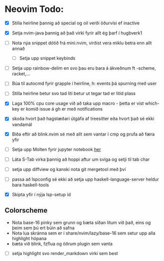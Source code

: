 # Neovim Todo:
- [x] Stilla heirline þannig að special og oil verði öðurvísi ef inactive 
- [x] Setja nvim-java þannig að það virki fyrir allt ég þarf í hugbverk1
- [ ] Nota nýa snippet dótið frá mini.nvim, virðist vera miklu betra enn allt annað
    - [ ] Setja upp snippet keybinds
- [ ] Setja upp rainbow-delim en svo þau eru bara á ákveðnum ft -scheme, racket,...
- [ ] Búa til autocmd fyrir grapple í heirline, h: events þá spurning með user
- [ ] Stilla heirline betur svo tad liti betur ut tegar tad er litid plass
- [x] Laga 100% cpu core usage við að taka upp macro - þetta er víst which-key er komið issue á gh er með notifications
- [x] skoða hvort það hagstæðari útgáfa af treesitter eða hvort það sé ekki vandamál
- [x] Bíða eftir að blink.nvim sé með allt sem vantar í cmp og prufa að færa yfir 
- [ ] Setja upp Molten fyrir jupyter notebook [her](https://www.reddit.com/r/neovim/comments/1fy2gxc/molten_markdownpreview_kitty_jupyter_notebook/)
- [ ] Láta S-Tab virka þannig að hoppi aftur um sviga og setji til tab char
- [ ] setja upp diffview og kanski nota git mergetool með því
- [ ] passa að lspconfig sé ekki að setja upp haskell-language-server heldur bara haskell-tools

- [x] Skipta yfir í nýja lsp-setup id

## Colorscheme
- Nota base-16 pinky sem grunn og bæta síðan litum við það, eins og þeim sem þú ert búin að safna
- Nota lua skránna sem er í share/nvim/lazy/base-16 sem setur upp alla highlight hópana
- bæta við blink, fzflua og öðrum plugin sem vanta
- [ ] setja highlight svo render_markdown virki sem best
